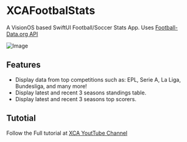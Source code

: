 # XCAFootbalStats

A VisionOS based SwiftUI Football/Soccer Stats App. Uses [Football-Data.org API](https://www.football-data.org)

![Image](https://i.ibb.co/94MFkpB/promo.jpg)

## Features
- Display data from top competitions such as: EPL, Serie A, La Liga, Bundesliga, and many more!
- Display latest and recent 3 seasons standings table.
- Display latest and recent 3 seasons top scorers.

## Tutotial
Follow the Full tutorial at [XCA YoutTube Channel](https://youtu.be/r61KA8Gzw0M)